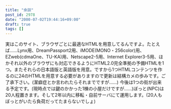 ```yaml
---
title: "余談"
post_id: 2978
date: "2000-07-02T19:44:16+09:00"
draft: true
tags: []
---
```



実はこのサイト、ブラウザごとに最適なHTMLを用意してるんですよ。たとえば……Lynx用、DreamPassport2用、iMODE(MONO・256color)用、EZweb(cdmaOne、TU-KA)用、Netscape2-5用、Internet Explorer3-5用、ほかそれ以外のブラウザにも対応できるようにHTML2.0完全準拠の予備HTMLを1つ。またそれらの日本語版と英語版を用意。ですから1つHTMLコンテンツを作るのに24のHTMLを用意する必要がありますので更新は結構カメの歩みです。ご了承下さい。(潔癖症とか言われたらそれまでですが……)  今後は1つの街が出来る予定です。(現時点では鍵のかかった1棟の小屋だけですが……)ぼっと(NPC)は20人程置きます。そして2年以内に移転・自前サーバにて運用します。(20人もぼっとがいたら負荷だってたまらないでしょ)
